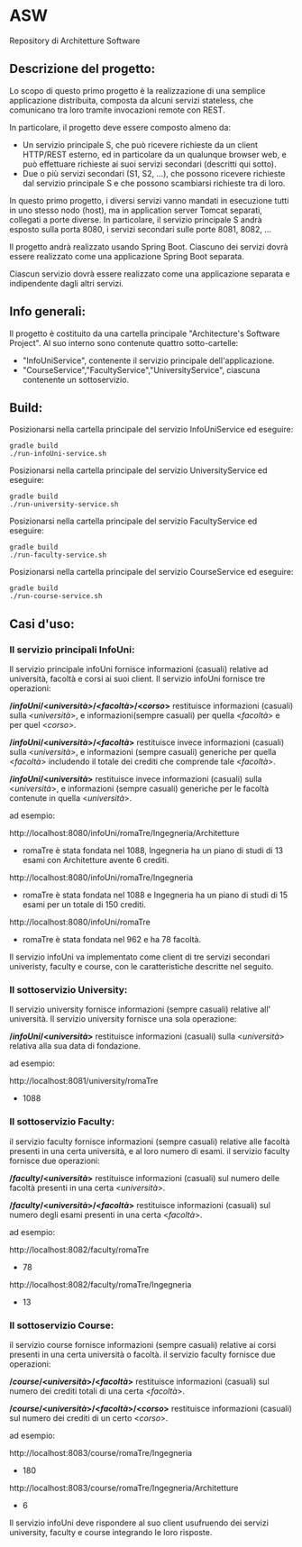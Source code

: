 # ASW
Repository di Architetture Software

## Descrizione del progetto:

Lo scopo di questo primo progetto è la realizzazione di una semplice applicazione distribuita, composta da alcuni servizi stateless, che comunicano tra loro tramite invocazioni remote con REST.

In particolare, il progetto deve essere composto almeno da:
 * Un servizio principale S, che può ricevere richieste da un client HTTP/REST esterno, ed in particolare da un qualunque browser web, e può effettuare richieste ai suoi servizi secondari (descritti qui sotto).
* Due o più servizi secondari (S1, S2, ...), che possono ricevere richieste dal servizio principale S e che possono scambiarsi richieste tra di loro.
  
In questo primo progetto, i diversi servizi vanno mandati in esecuzione tutti in uno stesso nodo (host), ma in application server Tomcat separati, collegati a porte diverse. In particolare, il servizio principale S andrà esposto sulla porta 8080, i servizi secondari sulle porte 8081, 8082, ...

Il progetto andrà realizzato usando Spring Boot. Ciascuno dei servizi dovrà essere realizzato come una applicazione Spring Boot separata.

Ciascun servizio dovrà essere realizzato come una applicazione separata e indipendente dagli altri servizi.

## Info generali:

Il progetto è costituito da una cartella principale "Architecture's Software Project".
Al suo interno sono contenute quattro sotto-cartelle:

* "InfoUniService", contenente il servizio principale dell'applicazione.
* "CourseService","FacultyService","UniversityService", ciascuna contenente un sottoservizio.

## Build:

Posizionarsi nella cartella principale del servizio InfoUniService ed eseguire:

    gradle build
    ./run-infoUni-service.sh

Posizionarsi nella cartella principale del servizio UniversityService ed eseguire:

    gradle build
    ./run-university-service.sh

Posizionarsi nella cartella principale del servizio FacultyService ed eseguire:

    gradle build
    ./run-faculty-service.sh
    
Posizionarsi nella cartella principale del servizio CourseService ed eseguire:

    gradle build
    ./run-course-service.sh
    

## Casi d'uso:


### Il servizio principali InfoUni:

Il servizio principale infoUni fornisce informazioni (casuali) relative ad università, facoltà e corsi ai suoi client. Il servizio infoUni fornisce tre operazioni:

**/_infoUni_/<_università>_/<_facoltà_>/<_corso_>** restituisce informazioni (casuali) sulla <_università_>, e informazioni(sempre casuali) per quella <_facoltà_> e per quel <_corso_>.

**/_infoUni_/<_università_>/<_facoltà_>** restituisce invece informazioni (casuali) sulla <_università_>, e informazioni (sempre casuali) generiche per quella <_facoltà_> includendo il totale dei crediti che comprende tale <_facoltà_>.

**/_infoUni_/<_università_>** restituisce invece informazioni (casuali) sulla <_università_>, e informazioni (sempre casuali) generiche per le facoltà contenute in quella <_università_>.

ad esempio:

http://localhost:8080/infoUni/romaTre/Ingegneria/Architetture
* romaTre è stata fondata nel 1088, Ingegneria ha un piano di studi di 13 esami con Architetture avente 6 crediti.

http://localhost:8080/infoUni/romaTre/Ingegneria
* romaTre è stata fondata nel 1088 e Ingegneria ha un piano di studi di 15 esami per un totale di 150 crediti.

http://localhost:8080/infoUni/romaTre
* romaTre è stata fondata nel 962 e ha 78 facoltà.

Il servizio infoUni va implementato come client di tre servizi secondari univeristy, faculty e course, con le caratteristiche descritte nel seguito.


### Il sottoservizio University:

Il servizio university fornisce informazioni (sempre casuali) relative all' università. Il servizio university fornisce una sola operazione:

**/_infoUni_/<_università_>** restituisce informazioni (casuali) sulla <_università_> relativa alla sua data di fondazione.

ad esempio:

http://localhost:8081/university/romaTre
* 1088


### Il sottoservizio Faculty:

il servizio faculty fornisce informazioni (sempre casuali) relative alle facoltà presenti in una certa università, e al loro numero di esami. il servizio faculty fornisce due operazioni:

**/_faculty_/<_università_>** restituisce informazioni (casuali) sul numero delle facoltà presenti in una certa <_università_>.

**/_faculty_/<_università_>/<_facoltà_>** restituisce informazioni (casuali) sul numero degli esami presenti in una certa <_facoltà_>.

ad esempio:

http://localhost:8082/faculty/romaTre
* 78

http://localhost:8082/faculty/romaTre/Ingegneria
* 13


### Il sottoservizio Course:

il servizio course fornisce informazioni (sempre casuali) relative ai corsi presenti in una certa università o facoltà. il servizio faculty fornisce due operazioni:

**/_course_/<_università_>/<_facoltà_>** restituisce informazioni (casuali) sul numero dei crediti totali di una certa <_facoltà_>.

**/_course_/<_università_>/<_facoltà_>/<_corso_>** restituisce informazioni (casuali) sul numero dei crediti di un certo <_corso_>.

ad esempio:

http://localhost:8083/course/romaTre/Ingegneria
* 180

http://localhost:8083/course/romaTre/Ingegneria/Architetture
* 6


Il servizio infoUni deve rispondere al suo client usufruendo dei servizi university, faculty e course integrando le loro risposte.
